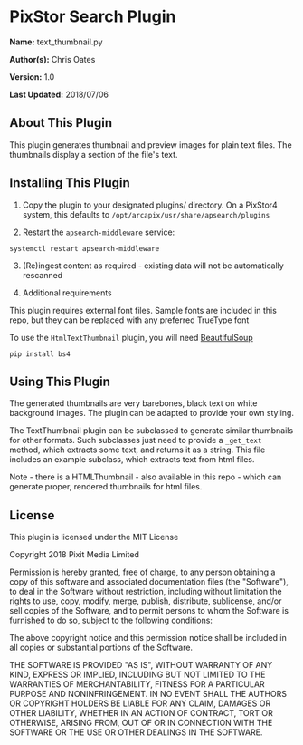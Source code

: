 # PixStor Search Plugin

**Name:** text_thumbnail.py

**Author(s):** Chris Oates

**Version:** 1.0

**Last Updated:** 2018/07/06


## About This Plugin

This plugin generates thumbnail and preview images for plain text files.
The thumbnails display a section of the file's text.


## Installing This Plugin

1. Copy the plugin to your designated plugins/ directory. On a PixStor4 system, this defaults to `/opt/arcapix/usr/share/apsearch/plugins`

2. Restart the `apsearch-middleware` service:

```
systemctl restart apsearch-middleware
```

3. (Re)ingest content as required - existing data will not be automatically rescanned

4. Additional requirements

This plugin requires external font files. Sample fonts are included in this repo, but they can be replaced with any preferred TrueType font

To use the `HtmlTextThumbnail` plugin, you will need [BeautifulSoup](https://www.crummy.com/software/BeautifulSoup)

```
pip install bs4
```


## Using This Plugin

The generated thumbnails are very barebones, black text on white background images. The plugin can be adapted to provide your own styling.

The TextThumbnail plugin can be subclassed to generate similar thumbnails for other formats.
Such subclasses just need to provide a `_get_text` method, which extracts some text, and returns it as a string.
This file includes an example subclass, which extracts text from html files.

Note - there is a HTMLThumbnail - also available in this repo - which can generate proper, rendered thumbnails for html files.


## License

This plugin is licensed under the MIT License

Copyright 2018 Pixit Media Limited

Permission is hereby granted, free of charge, to any person obtaining a copy of this software and associated documentation files (the "Software"), to deal in the Software without restriction, including without limitation the rights to use, copy, modify, merge, publish, distribute, sublicense, and/or sell copies of the Software, and to permit persons to whom the Software is furnished to do so, subject to the following conditions:

The above copyright notice and this permission notice shall be included in all copies or substantial portions of the Software.

THE SOFTWARE IS PROVIDED "AS IS", WITHOUT WARRANTY OF ANY KIND, EXPRESS OR IMPLIED, INCLUDING BUT NOT LIMITED TO THE WARRANTIES OF MERCHANTABILITY, FITNESS FOR A PARTICULAR PURPOSE AND NONINFRINGEMENT. IN NO EVENT SHALL THE AUTHORS OR COPYRIGHT HOLDERS BE LIABLE FOR ANY CLAIM, DAMAGES OR OTHER LIABILITY, WHETHER IN AN ACTION OF CONTRACT, TORT OR OTHERWISE, ARISING FROM, OUT OF OR IN CONNECTION WITH THE SOFTWARE OR THE USE OR OTHER DEALINGS IN THE SOFTWARE.
